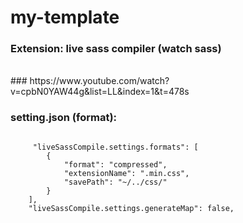 # my-template

### Extension: live sass compiler (watch sass)
<br />
### https://www.youtube.com/watch?v=cpbN0YAW44g&list=LL&index=1&t=478s
 
### setting.json (format):
<code>
     "liveSassCompile.settings.formats": [
        {
            "format": "compressed",
            "extensionName": ".min.css",
            "savePath": "~/../css/"
        }
    ],
    "liveSassCompile.settings.generateMap": false,
</code>
  
